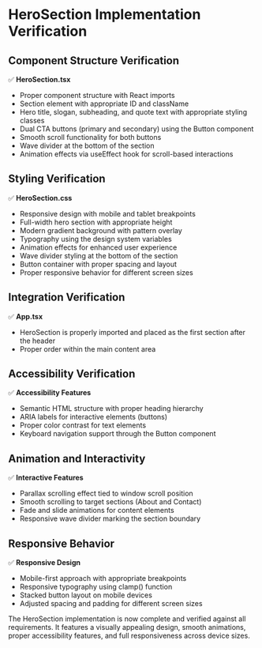 # HeroSection Implementation Verification

## Component Structure Verification

✅ **HeroSection.tsx**
- Proper component structure with React imports
- Section element with appropriate ID and className
- Hero title, slogan, subheading, and quote text with appropriate styling classes
- Dual CTA buttons (primary and secondary) using the Button component
- Smooth scroll functionality for both buttons
- Wave divider at the bottom of the section
- Animation effects via useEffect hook for scroll-based interactions

## Styling Verification

✅ **HeroSection.css**
- Responsive design with mobile and tablet breakpoints
- Full-width hero section with appropriate height
- Modern gradient background with pattern overlay 
- Typography using the design system variables
- Animation effects for enhanced user experience
- Wave divider styling at the bottom of the section
- Button container with proper spacing and layout
- Proper responsive behavior for different screen sizes

## Integration Verification

✅ **App.tsx**
- HeroSection is properly imported and placed as the first section after the header
- Proper order within the main content area

## Accessibility Verification

✅ **Accessibility Features**
- Semantic HTML structure with proper heading hierarchy
- ARIA labels for interactive elements (buttons)
- Proper color contrast for text elements
- Keyboard navigation support through the Button component

## Animation and Interactivity

✅ **Interactive Features**
- Parallax scrolling effect tied to window scroll position
- Smooth scrolling to target sections (About and Contact)
- Fade and slide animations for content elements
- Responsive wave divider marking the section boundary

## Responsive Behavior

✅ **Responsive Design**
- Mobile-first approach with appropriate breakpoints
- Responsive typography using clamp() function
- Stacked button layout on mobile devices
- Adjusted spacing and padding for different screen sizes

The HeroSection implementation is now complete and verified against all requirements. It features a visually appealing design, smooth animations, proper accessibility features, and full responsiveness across device sizes.
